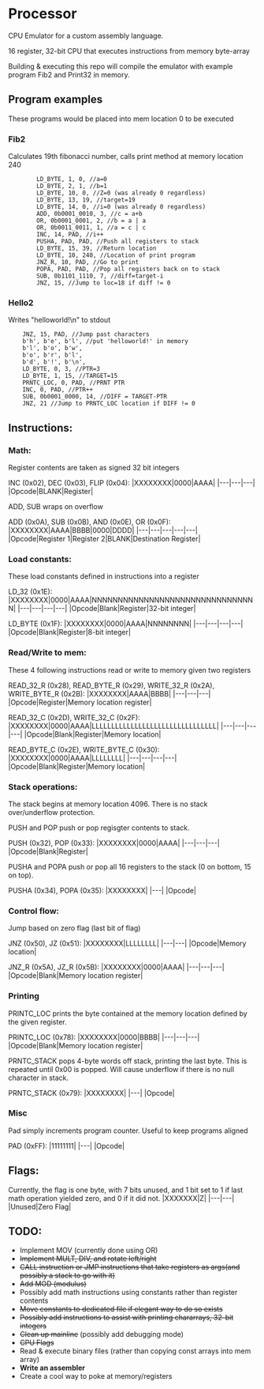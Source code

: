 # Processor

CPU Emulator for a custom assembly language.

16 register, 32-bit CPU that executes instructions from memory byte-array

Building & executing this repo will compile the emulator with example program Fib2 and Print32 in memory.

## Program examples

These programs would be placed into mem location 0 to be executed

### Fib2
Calculates 19th fibonacci number, calls print method at memory location 240
```
        LD_BYTE, 1, 0, //a=0
        LD_BYTE, 2, 1, //b=1
        LD_BYTE, 10, 0, //Z=0 (was already 0 regardless)
        LD_BYTE, 13, 19, //target=19
        LD_BYTE, 14, 0, //i=0 (was already 0 regardless)
        ADD, 0b0001_0010, 3, //c = a+b
        OR, 0b0001_0001, 2, //b = a | a
        OR, 0b0011_0011, 1, //a = c | c
        INC, 14, PAD, //i++
        PUSHA, PAD, PAD, //Push all registers to stack
        LD_BYTE, 15, 39, //Return location
        LD_BYTE, 10, 240, //Location of print program
        JNZ_R, 10, PAD, //Go to print
        POPA, PAD, PAD, //Pop all registers back on to stack
        SUB, 0b1101_1110, 7, //diff=target-i
        JNZ, 15, //Jump to loc=18 if diff != 0
```

### Hello2
Writes "helloworld!\n" to stdout

```
    JNZ, 15, PAD, //Jump past characters
    b'h', b'e', b'l', //put 'helloworld!' in memory
    b'l', b'o', b'w',
    b'o', b'r', b'l',
    b'd', b'!', b'\n',
    LD_BYTE, 0, 3, //PTR=3
    LD_BYTE, 1, 15, //TARGET=15
    PRNTC_LOC, 0, PAD, //PRNT PTR
    INC, 0, PAD, //PTR++
    SUB, 0b0001_0000, 14, //DIFF = TARGET-PTR
    JNZ, 21 //Jump to PRNTC_LOC location if DIFF != 0
```

## Instructions:

### Math:

Register contents are taken as signed 32 bit integers

INC (0x02), DEC (0x03), FLIP (0x04):
|XXXXXXXX|0000|AAAA|
|---|---|---|
|Opcode|BLANK|Register|

ADD, SUB wraps on overflow

ADD (0x0A), SUB (0x0B), AND (0x0E), OR (0x0F):
|XXXXXXXX|AAAA|BBBB|0000|DDDD|
|---|---|---|---|---|
|Opcode|Register 1|Register 2|BLANK|Destination Register|

### Load constants:

These load constants defined in instructions into a register

LD_32 (0x1E):
|XXXXXXXX|0000|AAAA|NNNNNNNNNNNNNNNNNNNNNNNNNNNNNNNN|
|---|---|---|---|
|Opcode|Blank|Register|32-bit integer|

LD_BYTE (0x1F):
|XXXXXXXX|0000|AAAA|NNNNNNNN|
|---|---|---|---|
|Opcode|Blank|Register|8-bit integer|


### Read/Write to mem:

These 4 following instructions read or write to memory given two registers  

READ_32_R (0x28), READ_BYTE_R (0x29), WRITE_32_R (0x2A), WRITE_BYTE_R (0x2B):
|XXXXXXXX|AAAA|BBBB|
|---|---|---|
|Opcode|Register|Memory location register|

READ_32_C (0x2D), WRITE_32_C (0x2F):
|XXXXXXXX|0000|AAAA|LLLLLLLLLLLLLLLLLLLLLLLLLLLLLLLL|
|---|---|---|---|
|Opcode|Blank|Register|Memory location|

READ_BYTE_C (0x2E), WRITE_BYTE_C (0x30):
|XXXXXXXX|0000|AAAA|LLLLLLLL|
|---|---|---|---|
|Opcode|Blank|Register|Memory location|

### Stack operations:

The stack begins at memory location 4096. There is no stack over/underflow protection.

PUSH and POP push or pop regisgter contents to stack.

PUSH (0x32), POP (0x33):
|XXXXXXXX|0000|AAAA|
|---|---|---|
|Opcode|Blank|Register|

PUSHA and POPA push or pop all 16 registers to the stack (0 on bottom, 15 on top).

PUSHA (0x34), POPA (0x35):
|XXXXXXXX|
|---|
|Opcode|

### Control flow:

Jump based on zero flag (last bit of flag)

JNZ (0x50), JZ (0x51):
|XXXXXXXX|LLLLLLLL|
|---|---|
|Opcode|Memory location|

JNZ_R (0x5A), JZ_R (0x5B):
|XXXXXXXX|0000|AAAA|
|---|---|---|
|Opcode|Blank|Memory location register|

### Printing

PRINTC_LOC prints the byte contained at the memory location defined by the given register.

PRINTC_LOC (0x78):
|XXXXXXXX|0000|BBBB|
|---|---|---|
|Opcode|Blank|Memory location register|

PRNTC_STACK pops 4-byte words off stack, printing the last byte. This is repeated until 0x00 is popped. Will cause underflow if there is no null character in stack.

PRNTC_STACK (0x79):
|XXXXXXXX|
|---|
|Opcode|

### Misc

Pad simply increments program counter. Useful to keep programs aligned

PAD (0xFF):
|11111111|
|---|
|Opcode|

## Flags:

Currently, the flag is one byte, with 7 bits unused, and 1 bit set to 1 if last math operation yielded zero, and 0 if it did not.
|XXXXXXX|Z|
|---|---|
|Unused|Zero Flag|

## TODO:
* Implement MOV (currently done using OR)
* ~~Implement MULT, DIV, and rotate left/right~~
* ~~CALL instruction or JMP instructions that take registers as args(and possibly a stack to go with it)~~
* ~~Add MOD (modulus)~~
* Possibly add math instructions using constants rather than register contents
* ~~Move constants to dedicated file if elegant way to do so exists~~
* ~~Possibly add instructions to assist with printing chararrays, 32-bit integers~~
* ~~Clean up mainline~~ (possibly add debugging mode)
* ~~CPU Flags~~
* Read & execute binary files (rather than copying const arrays into mem array)
* **Write an assembler**
* Create a cool way to poke at memory/registers